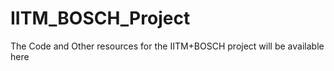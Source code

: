 # IITM_BOSCH_Project
The Code and Other resources for the IITM+BOSCH project will be available here
